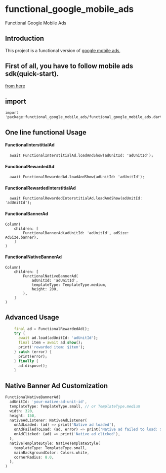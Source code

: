 # functional_google_mobile_ads

Functional Google Mobile Ads

## Introduction

This project is a functional version of [google mobile ads](https://pub.dev/packages/google_mobile_ads),

## First of all, you have to follow mobile ads sdk(quick-start).

[from here](https://developers.google.com/admob/flutter/quick-start)

## import

```
import 'package:functional_google_mobile_ads/functional_google_mobile_ads.dart';
```

## One line functional Usage

#### FunctionalInterstitialAd

```
  await FunctionalInterstitialAd.loadAndShow(adUnitId: 'adUnitId');
```

#### FunctionalRewardedAd

```
  await FunctionalRewardedAd.loadAndShow(adUnitId: 'adUnitId');
```

#### FunctionalRewardedInterstitialAd

```
  await FunctionalRewardedInterstitialAd.loadAndShow(adUnitId: 'adUnitId');
```

#### FunctionalBannerAd

```
Column(
    children: [
        FunctionalBannerAd(adUnitId: 'adUnitId', adSize: AdSize.banner),
    ] 
)
```

#### FunctionalNativeBannerAd

```
Column(
    children: [
        FunctionalNativeBannerAd(
            adUnitId: 'adUnitId',
            templateType: TemplateType.medium,
            height: 200,
        ),
    ] 
)
```

## Advanced Usage
```dart
    final ad = FunctionalRewardedAd();
    try {
      await ad.load(adUnitId: 'adUnitId');
      final item = await ad.show();
      print('rewarded item: $item');
    } catch (error) {
      print(error);
    } finally {
      ad.dispose();
    }
```

## Native Banner Ad Customization

```dart
FunctionalNativeBannerAd(
  adUnitId: 'your-native-ad-unit-id',
  templateType: TemplateType.small, // or TemplateType.medium
  width: 320,
  height: 150,
  nativeAdListener: NativeAdListener(
    onAdLoaded: (ad) => print('Native ad loaded'),
    onAdFailedToLoad: (ad, error) => print('Native ad failed to load: $error'),
    onAdClicked: (ad) => print('Native ad clicked'),
  ),
  nativeTemplateStyle: NativeTemplateStyle(
    templateType: TemplateType.small,
    mainBackgroundColor: Colors.white,
    cornerRadius: 8.0,
  ),
)
```
